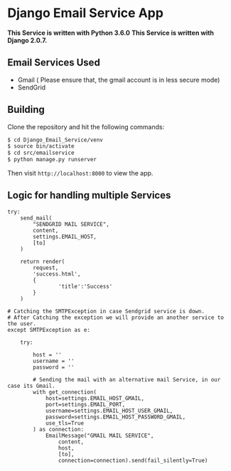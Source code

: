 # Django Email Service App

**This Service is written with Python 3.6.0**
**This Service is written with Django 2.0.7.**

## Email Services Used
* Gmail ( Please ensure that, the gmail account is in less secure mode)
* SendGrid 

## Building

Clone the repository and hit the following commands:

```sh
$ cd Django_Email_Service/venv
$ source bin/activate
$ cd src/emailservice
$ python manage.py runserver
```

Then visit `http://localhost:8000` to view the app. 

## Logic for handling multiple Services

```
try:
    send_mail(
        "SENDGRID MAIL SERVICE", 
        content, 
        settings.EMAIL_HOST, 
        [to]
    )

    return render(
        request, 
        'success.html', 
        {
                'title':'Success'
        }
    )

# Catching the SMTPException in case Sendgrid service is down. 
# After Catching the exception we will provide an another service to the user. 
except SMTPException as e: 

    try:

        host = ''
        username = ''
        password = ''

        # Sending the mail with an alternative mail Service, in our case its Gmail.
        with get_connection(
            host=settings.EMAIL_HOST_GMAIL, 
            port=settings.EMAIL_PORT, 
            username=settings.EMAIL_HOST_USER_GMAIL, 
            password=settings.EMAIL_HOST_PASSWORD_GMAIL, 
            use_tls=True
        ) as connection:
            EmailMessage("GMAIL MAIL SERVICE", 
                content, 
                host, 
                [to],
                connection=connection).send(fail_silently=True)

```

